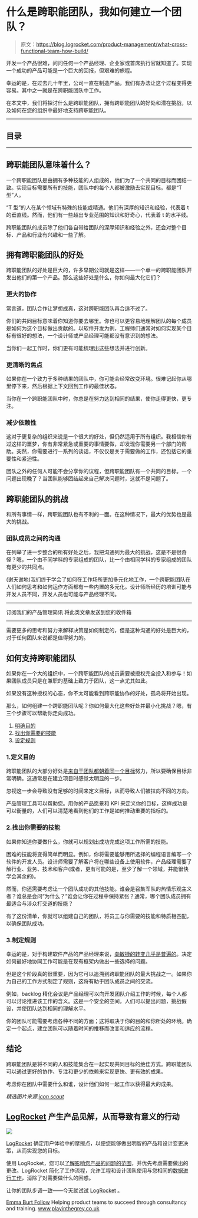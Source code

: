 # 什么是跨职能团队，我如何建立一个团队？

> 原文：<https://blog.logrocket.com/product-management/what-cross-functional-team-how-build/>

开发一个产品很难，问问任何一个产品经理、企业家或首席执行官就知道了。实现一个成功的产品可能是一个巨大的回报，但艰难的旅程。

幸运的是，在过去几十年里，公司一直在制造产品，我们有办法让这个过程变得更容易。其中之一就是在跨职能团队中工作。

在本文中，我们将探讨什么是跨职能团队，拥有跨职能团队的好处和潜在挑战，以及如何在您的组织中最好地支持跨职能团队。

* * *

## 目录

* * *

## 跨职能团队意味着什么？

一个跨职能团队是由拥有多种技能的人组成的，他们为了一个共同的目标而团结一致。实现目标需要所有的技能，团队中的每个人都被激励去实现目标。都是“T 型”人。

“T 型”的人在某个领域有特殊的技能或精通。他们有深厚的知识和经验，代表着 t 的垂直线。然而，他们有一些超出专业范围的知识和好奇心，代表着 t 的水平线。

跨职能团队的成员除了他们各自带给团队的深厚知识和经验之外，还会对整个目标、产品和行业有兴趣和一些了解。

## 拥有跨职能团队的好处

跨职能团队的好处是巨大的，许多早期公司就是这样——一个单一的跨职能团队开发出他们的第一个产品。那么这些好处是什么，你如何最大化它们？

### 更大的协作

常言道，团队合作让梦想成真，这对跨职能团队再合适不过了。

你们的共同目标意味着你知道你要去哪里。你也可以更容易地理解团队的每个成员是如何为这个目标做出贡献的。以软件开发为例，工程师们通常对如何实现某个目标有很好的想法，一个设计师或产品经理可能都没有意识到的想法。

当你们一起工作时，你们更有可能梳理出这些想法并进行创新。

### 更清晰的焦点

如果你在一个致力于多种结果的团队中，你可能会经常改变环境。很难记起你从哪里停下来，然后根据上下文回到工作的最佳状态。

当你在一个跨职能团队中时，你总是在努力达到相同的结果，使你走得更快，更专注。

### 减少依赖性

这对于更复杂的组织来说是一个很大的好处，但仍然适用于所有组织。我相信你有过这样的噩梦，你有非常紧急或重要的事情要做，却发现你需要另一个部门的帮助。突然，你需要进行一系列的谈话，不仅仅是关于需要做的工作，还包括它的重要性和紧迫性。

团队之外的任何人可能不会分享你的议程，但跨职能团队有一个共同的目标。一个问题出现晚了？当团队能够团结起来自己解决问题时，这就不是问题了。

## 跨职能团队的挑战

和所有事情一样，跨职能团队也有不利的一面。在这种情况下，最大的优势也是最大的挑战。

### 团队成员之间的沟通

在列举了进一步整合的所有好处之后，我把沟通列为最大的挑战，这是不是很奇怪？嗯，一个由不同学科的专家组成的团队，比一个由相同学科的专家组成的团队有更少的共同点。

(谢天谢地)我们终于学会了如何在工作场所更加多元化地工作，一个跨职能团队在人们如何思考和如何运作方面都有一些内置的多元化。设计师所经历的培训可能与开发人员不同，开发人员也可能与产品经理不同。

* * *

订阅我们的产品管理简讯
将此类文章发送到您的收件箱

* * *

需要更多的思考和努力来解释决策是如何制定的，但是这种沟通的好处是巨大的，对于任何团队来说都是值得努力的。

## 如何支持跨职能团队

如果你在一个大的组织中，一个跨职能团队的成员需要被授权完全投入和参与！如果团队成员只是在兼职的基础上致力于团队，这一点尤其如此。

如果没有这种授权的心态，你不太可能看到跨职能协作的好处，孤岛将开始出现。

那么，如何组建一个跨职能团队呢？你如何最大化这些好处并最小化挑战？嗯，有三个步骤可以帮助你走向成功。

1.  [明确目的](#1-define-purpose)
2.  [找出你需要的技能](#2-work-out-skills-need)
3.  [设定规则](#set-rules)

### 1.定义目的

跨职能团队的大部分好处是[来自于团队都朝着同一个目标](https://blog.logrocket.com/standards-and-why-you-need-them-b48309053e41/)努力，所以要确保目标非常明确。这通常是在建立项目时感觉太明显的一步。

忽视这一步会导致没有足够的时间来定义目标，从而导致人们被拉向不同的方向。

产品管理工具可以帮助您。用你的产品愿景和 KPI 来定义你的目标，这样成功是可以衡量的，人们可以清楚地看到他们的工作是如何推动重要的指标的。

### 2.找出你需要的技能

如果你知道你要做什么，你就可以规划出成功完成这项工作所需的技能。

困难的技能将变得简单而明显。例如，你将需要能够用所选择的编程语言编写一个软件的开发人员。设计师需要了解客户将在哪些设备上使用软件，产品经理需要了解行业、业务、技术和客户(或者，更有可能的是，至少了解一个领域，并能很快学会其余的)。

然而，你还需要考虑让一个团队成功的其他技能。谁会是召集军队的热情乐观主义者？谁总是会问“为什么？”谁会让你在过程中保持紧张？通常，哪个团队成员拥有最适合与涉众打交道的技能？

有了这份清单，你就可以组建自己的团队，将员工与你需要的技能和特质相匹配，以确保团队成功。

### 3.制定规则

幸运的是，对于构建软件产品的产品经理来说，[向敏捷的转变几乎是普遍的](https://blog.logrocket.com/product-management/four-agile-manifesto-values-explained/)。决定如何最好地协同工作可能是在现有框架内做出一些选择的问题。

但是这个阶段真的很重要，因为它可以追溯到跨职能团队的最大挑战之一。如果你为自己的工作方式制定了规则，这将有助于团队成员之间的交流。

例如，backlog 精化会议是产品经理可以向开发团队介绍工作的时候，每个人都可以讨论推进该工作的含义。这是一个安全的空间，人们可以提出问题，挑战假设，并使团队达到相同的理解水平。

你的团队可能需要考虑各种不同的方面；这将取决于你的目的和你所处的环境。确定一个起点，建立团队可以随着时间的推移而改变和适应的流程。

## 结论

跨职能团队是将不同的人和技能集合在一起实现共同目标的绝佳方式。跨职能团队可以通过更好的协作、专注和更少的依赖来实现更快、更有效的成果。

考虑你在团队中需要什么和谁，设计他们如何一起工作以获得最大的成果。

*精选图片来源:[icon scout](https://iconscout.com/icon/partnership-1543484)*

## [LogRocket](https://lp.logrocket.com/blg/pm-signup) 产生产品见解，从而导致有意义的行动

[![](img/1af2ef21ae5da387d71d92a7a09c08e8.png)](https://lp.logrocket.com/blg/pm-signup)

[LogRocket](https://lp.logrocket.com/blg/pm-signup) 确定用户体验中的摩擦点，以便您能够做出明智的产品和设计变更决策，从而实现您的目标。

使用 LogRocket，您可以[了解影响您产品的问题的范围](https://logrocket.com/for/analytics-for-web-applications)，并优先考虑需要做出的更改。LogRocket 简化了工作流程，允许工程和设计团队使用与您相同的[数据进行工作](https://logrocket.com/for/web-analytics-solutions)，消除了对需要做什么的困惑。

让你的团队步调一致——今天就试试 [LogRocket](https://lp.logrocket.com/blg/pm-signup) 。

[Emma Burt Follow](https://blog.logrocket.com/author/emmaburt/) Helping product teams to succeed through consultancy and training. www.playinthegrey.co.uk